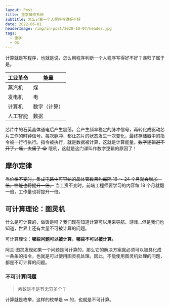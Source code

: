 ```yaml
---
layout: Post
title: 重学操作系统
subtitle: 怎么计算一个人程序写得好不好
date: 2022-06-01
headerImage: /img/in-post/2020-10-07/header.jpg
tags:
  - 重学
  - OS
---
```


计算就是写程序，也就是说，怎么用程序判断一个人程序写得好不好？递归了属于是。

<!-- more -->

| 工业革命 | 能量         |
| -------- | ------------ |
| 蒸汽机   | 煤           |
| 发电机   | 电           |
| 计算机   | 数字（计算） |
| 人工智能 | 数据         |

芯片中的石英晶体通电后产生震荡，会产生频率稳定的脉冲信号，再转化成驱动芯片工作的时钟信号。每次脉冲，都让芯片的状态发生一次变化，最终存储器中的指令被一行行执行。指令被执行，就是数据被计算，这就是计算能量。~~数字逻辑避不开了，痛，太痛了 😭~~ 哦吼，这就是这门课叫作数字逻辑的原因了！

## 摩尔定律

~~当价格不变时，集成电路中可容纳的晶体管数目约每隔 18 ～ 24 个月就会增加一倍，性能也将提升一倍。~~ 当工资不变时，前端工程师要学习的内容每 18 个月就翻一倍，工作量也将提升一倍。

## 可计算理论：图灵机

什么是可计算的，做饭是吗？我们现在知道计算可以用来导航、游戏...但是我们也知道，世界上还有大量不可被计算的问题。

可计算理论：**哪些问题可以被计算，哪些不可以被计算。**

阿兰·图灵发现如果一个问题是可计算的，那么它的解决方案就必须可以被具化成一条条的指令，也就是可以使用图灵机处理。因此，不能使用图灵机处理的问题，都是不可计算的问题。

### 不可计算问题

> 素数是不是有无穷多个？

计算就是枚举，这样的枚举是 ∞ 的，也就是不可计算。
